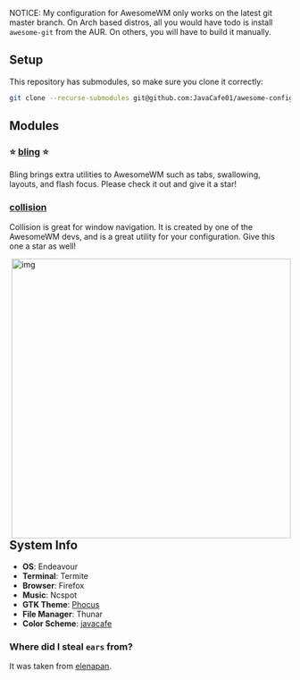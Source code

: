 NOTICE: My configuration for AwesomeWM only works on the latest git master branch. On Arch based distros, all you would have todo is install `awesome-git` from the AUR. On others, you will have to build it manually.

## Setup
This repository has submodules, so make sure you clone it correctly:
```bash
git clone --recurse-submodules git@github.com:JavaCafe01/awesome-config.git ~/.config/awesome
```
## Modules
### :star: [bling](https://github.com/Nooo37/bling) :star:
Bling brings extra utilities to AwesomeWM such as tabs, swallowing, layouts, and flash focus. Please check it out and give it a star!

### [collision](https://github.com/Elv13/collision)
Collision is great for window navigation. It is created by one of the AwesomeWM devs, and is a great utility for your configuration. Give this one a star as well!

<img src="https://github.com/JavaCafe01/awesome-config/blob/master/images/rice.png" alt="img" align="right" width="500px">

## System Info
+ **OS**: Endeavour
+ **Terminal**: Termite
+ **Browser**: Firefox
+ **Music**: Ncspot
+ **GTK Theme**: [Phocus](https://github.com/JavaCafe01/phocus)
+ **File Manager**: Thunar
+ **Color Scheme**: [javacafe](https://github.com/JavaCafe01/javacafe.vim)

### Where did I steal `ears` from?
It was taken from [elenapan](https://github.com/elenapan/dotfiles).
